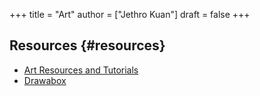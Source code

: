 +++
title = "Art"
author = ["Jethro Kuan"]
draft = false
+++

## Resources {#resources}

-   [Art Resources and Tutorials](https://artres.xyz/)
-   [Drawabox](https://drawabox.com/)